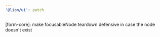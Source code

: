 ```yaml
---
'@lion/ui': patch
---
```


[form-core]: make focusableNode teardown defensive in case the node doesn't exist
